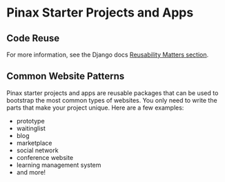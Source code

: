 # Pinax Starter Projects and Apps

## Code Reuse

For more information, see the Django docs [Reusability Matters section](https://docs.djangoproject.com/en/dev/intro/reusable-apps/#reusability-matters).

## Common Website Patterns

Pinax starter projects and apps are reusable packages that can be used to bootstrap the most common types of websites. You only need to write the parts that make your project unique. Here are a few examples:

* prototype
* waitinglist
* blog
* marketplace
* social network
* conference website
* learning management system
* and more!
